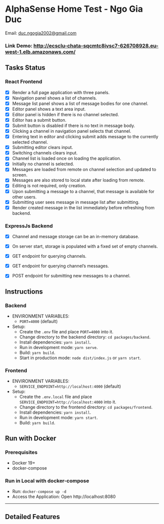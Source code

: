 # AlphaSense Home Test - Ngo Gia Duc

Email: duc.ngogia2002@gmail.com

### Link Demo: http://ecsclu-chata-sqcmtc8ivsc7-626708928.eu-west-1.elb.amazonaws.com/

## Tasks Status

### React Frontend
- [x] Render a full page application with three panels.
- [x] Navigation panel shows a list of channels.
- [x] Message list panel shows a list of message bodies for one channel.
- [x] Editor panel shows a text area input.
- [x] Editor panel is hidden if there is no channel selected.
- [x] Editor has a submit button.
- [x] Submit button is disabled if there is no text in message body.
- [x] Clicking a channel in navigation panel selects that channel.
- [x] Entering text in editor and clicking submit adds message to the currently selected channel.
- [x] Submitting editor clears input.
- [x] Switching channels clears input.
- [x] Channel list is loaded once on loading the application.
- [x] Initially no channel is selected.
- [x] Messages are loaded from remote on channel selection and updated to screen.
- [x] Messages are also stored to local state after loading from remote.
- [x] Editing is not required, only creation.
- [x] Upon submitting a message to a channel, that message is available for other users.
- [x] Submitting user sees message in message list after submitting.
- [x] Render created message in the list immediately before refreshing from backend.

### ExpressJs Backend
- [x] Channel and message storage can be an in-memory database.
- [x] On server start, storage is populated with a fixed set of empty channels.
- [x] GET endpoint for querying channels.
- [x] GET endpoint for querying channel’s messages.
- [x] POST endpoint for submitting new messages to a channel.


## Instructions

### Backend
- ENVIRONMENT VARIABLES:
  - `PORT=4000` (default)
- Setup:
  - Create the `.env` file and place `PORT=4000` into it.
  - Change directory to the backend directory: `cd packages/backend`.
  - Install dependencies: `yarn install`.
  - Run in development mode: `yarn serve`.
  - Build: `yarn build`.
  - Start in production mode: `node dist/index.js` or `yarn start`.

### Frontend
- ENVIRONMENT VARIABLES:
  - `SERVICE_ENDPOINT=http://localhost:4000` (default)
- Setup:
  - Create the `.env.local` file and place `SERVICE_ENDPOINT=http://localhost:4000` into it.
  - Change directory to the frontend directory: `cd packages/frontend`.
  - Install dependencies: `yarn install`.
  - Run in development mode: `yarn start`.
  - Build: `yarn build`.

## Run with Docker

### Prerequisites
- Docker 19+
- docker-compose

### Run in Local with docker-compose
- Run: `docker-compose up -d`
- Access the Application: Open http://localhost:8080

---

## Detailed Features

